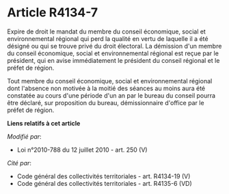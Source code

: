 # Article R4134-7

Expire de droit le mandat du membre du    conseil économique, social et environnemental régional qui perd la qualité en vertu
de laquelle il a été désigné ou qui se trouve privé du droit électoral. La démission d'un membre du    conseil économique,
social et environnemental régional est reçue par le président, qui en avise immédiatement le président du conseil régional et
le préfet de région. 

Tout membre du    conseil économique, social et environnemental régional dont l'absence non motivée à la moitié des séances
au moins aura été constatée au cours d'une période d'un an par le bureau du conseil pourra être déclaré, sur proposition du
bureau, démissionnaire d'office par le préfet de région.

**Liens relatifs à cet article**

_Modifié par_:

  - Loi n°2010-788 du 12 juillet 2010 - art. 250 (V)

_Cité par_:

  - Code général des collectivités territoriales - art. R4134-19 (V)
  - Code général des collectivités territoriales - art. R4135-6 (VD)
